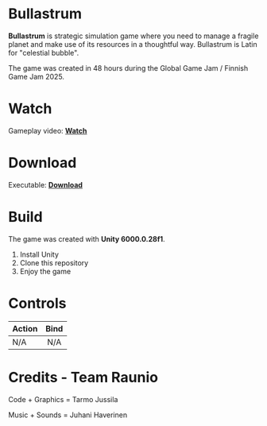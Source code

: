 # Bullastrum

**Bullastrum** is strategic simulation game where you need to manage a fragile planet and make use of its resources in a thoughtful way. Bullastrum is Latin for "celestial bubble".

The game was created in 48 hours during the Global Game Jam / Finnish Game Jam 2025.

# Watch

Gameplay video: [**Watch**](https://globalgamejam.org/games/2025/bullastrum-7)

# Download

Executable: [**Download**](https://globalgamejam.org/games/2025/bullastrum-7)

# Build

The game was created with **Unity 6000.0.28f1**.

 1. Install Unity
 2. Clone this repository
 3. Enjoy the game

# Controls

| Action           | Bind          |
| ---------------- |:-------------:|
| N/A              | N/A           |

# Credits - Team Raunio

Code + Graphics = Tarmo Jussila

Music + Sounds = Juhani Haverinen
